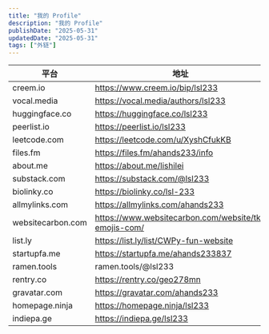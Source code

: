```yaml
---
title: "我的 Profile"
description: "我的 Profile"
publishDate: "2025-05-31"
updatedDate: "2025-05-31"
tags: ["外链"]
---
```


| 平台              | 地址                                                 |
| ----------------- | ---------------------------------------------------- |
| creem.io          | https://www.creem.io/bip/lsl233                      |
| vocal.media       | https://vocal.media/authors/lsl233                   |
| huggingface.co    | https://huggingface.co/lsl233                        |
| peerlist.io       | https://peerlist.io/lsl233                           |
| leetcode.com      | https://leetcode.com/u/XyshCfukKB                    |
| files.fm          | https://files.fm/ahands233/info                      |
| about.me          | https://about.me/lishilei                            |
| substack.com      | https://substack.com/@lsl233                         |
| biolinky.co       | https://biolinky.co/lsl-233                          |
| allmylinks.com    | https://allmylinks.com/ahands233                     |
| websitecarbon.com | https://www.websitecarbon.com/website/tk-emojis-com/ |
| list.ly           | https://list.ly/list/CWPy-fun-website                |
| startupfa.me      | https://startupfa.me/ahands233837                    |
| ramen.tools       | ramen.tools/@lsl233                                  |
| rentry.co         | https://rentry.co/geo278mn                           |
| gravatar.com      | https://gravatar.com/ahands233                       |
| homepage.ninja    | https://homepage.ninja/lsl233                        |
| indiepa.ge        | https://indiepa.ge/lsl233                            |